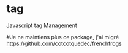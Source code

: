 # tag
Javascript tag Management

#Je ne maintiens plus ce package, j'ai migré https://github.com/cotcotquedec/frenchfrogs
